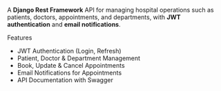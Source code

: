 A **Django Rest Framework** API for managing hospital operations such as patients, doctors, appointments, and departments, with **JWT authentication** and **email notifications**.

 Features
-  JWT Authentication (Login, Refresh)
-  Patient, Doctor & Department Management
-  Book, Update & Cancel Appointments
-  Email Notifications for Appointments
-  API Documentation with Swagger
